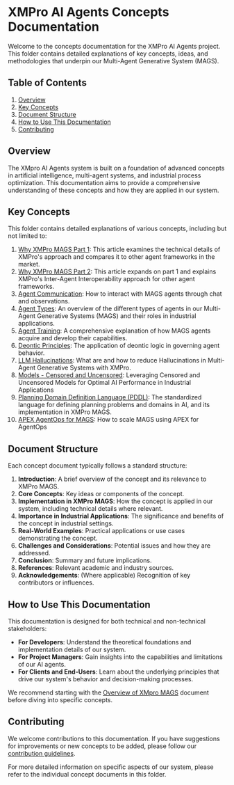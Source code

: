 # XMPro AI Agents Concepts Documentation

Welcome to the concepts documentation for the XMPro AI Agents project. This folder contains detailed explanations of key concepts, ideas, and methodologies that underpin our Multi-Agent Generative System (MAGS).

## Table of Contents

1. [Overview](#overview)
2. [Key Concepts](#key-concepts)
3. [Document Structure](#document-structure)
4. [How to Use This Documentation](#how-to-use-this-documentation)
5. [Contributing](#contributing)

## Overview

The XMpro AI Agents system is built on a foundation of advanced concepts in artificial intelligence, multi-agent systems, and industrial process optimization. This documentation aims to provide a comprehensive understanding of these concepts and how they are applied in our system.

## Key Concepts

This folder contains detailed explanations of various concepts, including but not limited to:

1. [Why XMPro MAGS Part 1](whymags.md): This article examines the technical details of XMPro's approach and compares it to other agent frameworks in the market.
2. [Why XMPro MAGS Part 2](whymagspt2.md): This article expands on part 1 and explains XMPro's Inter-Agent Interoperability approach for other agent frameworks.
3. [Agent Communication](agent-messaging.md): How to interact with MAGS agents through chat and observations.
4. [Agent Types](agent_types.md): An overview of the different types of agents in our Multi-Agent Generative Systems (MAGS) and their roles in industrial applications.
5. [Agent Training](agent_training.md): A comprehensive explanation of how MAGS agents acquire and develop their capabilities.
6. [Deontic Principles](deontic-principles.md): The application of deontic logic in governing agent behavior.
7. [LLM Hallucinations](hallucinations.md): What are and how to reduce Hallucinations in Multi-Agent Generative Systems with XMPro.
8. [Models - Censored and Uncensored](model_censored_uncensored.md): Leveraging Censored and Uncensored Models for Optimal AI Performance in Industrial Applications
9. [Planning Domain Definition Language (PDDL)](pddl.md): The standardized language for defining planning problems and domains in AI, and its implementation in XMPro MAGS.
10. [APEX AgentOps for MAGS](agentopsapex.dm): How to scale MAGS using APEX for AgentOps 

## Document Structure

Each concept document typically follows a standard structure:

1. **Introduction**: A brief overview of the concept and its relevance to XMPro MAGS.
2. **Core Concepts**: Key ideas or components of the concept.
3. **Implementation in XMPro MAGS**: How the concept is applied in our system, including technical details where relevant.
4. **Importance in Industrial Applications**: The significance and benefits of the concept in industrial settings.
5. **Real-World Examples**: Practical applications or use cases demonstrating the concept.
6. **Challenges and Considerations**: Potential issues and how they are addressed.
7. **Conclusion**: Summary and future implications.
8. **References**: Relevant academic and industry sources.
9. **Acknowledgements**: (Where applicable) Recognition of key contributors or influences.

## How to Use This Documentation

This documentation is designed for both technical and non-technical stakeholders:

- **For Developers**: Understand the theoretical foundations and implementation details of our system.
- **For Project Managers**: Gain insights into the capabilities and limitations of our AI agents.
- **For Clients and End-Users**: Learn about the underlying principles that drive our system's behavior and decision-making processes.

We recommend starting with the [Overview of XMpro MAGS](overview.md) document before diving into specific concepts.

## Contributing

We welcome contributions to this documentation. If you have suggestions for improvements or new concepts to be added, please follow our [contribution guidelines](CONTRIBUTING.md).

For more detailed information on specific aspects of our system, please refer to the individual concept documents in this folder.
